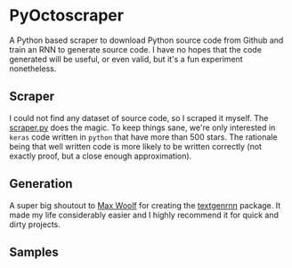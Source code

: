 # PyOctoscraper
A Python based scraper to download Python source code from Github and train an RNN to generate source code. I have no hopes that the code generated will be useful, or even valid, but it's a fun experiment nonetheless.

## Scraper

I could not find any dataset of source code, so I scraped it myself. The [scraper.py](scraper.py) does the magic. To keep things sane, we're only interested in `keras` code written in `python` that have more than 500 stars. The rationale being that well written code is more likely to be written correctly (not exactly proof, but a close enough approximation).

## Generation

A super big shoutout to [Max Woolf](http://minimaxir.com/) for creating the [textgenrnn](https://github.com/minimaxir/textgenrnn) package. It made my life considerably easier and I highly recommend it for quick and dirty projects.

## Samples